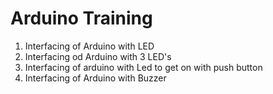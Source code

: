 # Arduino Training

1. Interfacing of Arduino with LED
2. Interfacing od Arduino with 3 LED's
3. Interfacing of arduino with Led to get on with push button
4. Interfacing of Arduino with Buzzer
